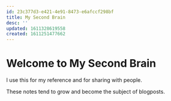 ```yaml
---
id: 23c377d3-e421-4e91-8473-e6afccf298bf
title: My Second Brain
desc: ''
updated: 1611328619558
created: 1611251477662
---
```


# Welcome to My Second Brain

I use this for my reference and for sharing with people.

These notes tend to grow and become the subject of blogposts.

